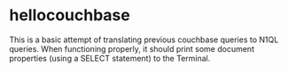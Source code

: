 # hellocouchbase
This is a basic attempt of translating previous couchbase queries to N1QL queries.
When functioning properly, it should print some document properties (using a SELECT statement) to the Terminal.
